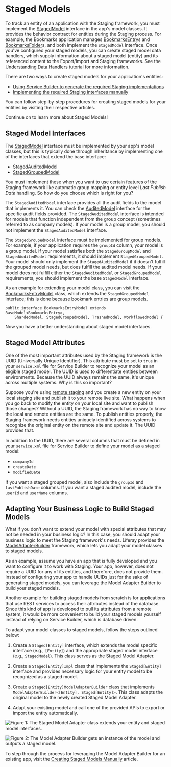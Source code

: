 # Staged Models

To track an entity of an application with the Staging framework, you must
implement the
[StagedModel](@platform-ref@/7.2-latest/javadocs/portal-kernel/com/liferay/portal/kernel/model/StagedModel.html)
interface in the app's model classes. It provides the behavior contract for 
entities during the Staging process. For example, the Bookmarks application
manages
[BookmarksEntry](@app-ref@/collaboration/latest/javadocs/com/liferay/bookmarks/model/BookmarksEntry.html)s
and
[BookmarksFolder](@app-ref@/collaboration/latest/javadocs/com/liferay/bookmarks/model/BookmarksFolder.html)s,
and both implement the `StagedModel` interface. Once you've configured your
staged models, you can create staged model data handlers, which supply
information about a staged model (entity) and its referenced content to the
Export/Import and Staging frameworks. See the
[Understanding Data Handlers](/developer/reference/-/knowledge_base/7-2/understanding-data-handlers)
tutorial for more information.

There are two ways to create staged models for your application's entities:

- [Using Service Builder to generate the required Staging implementations](/developer/frameworks/-/knowledge_base/7-2/generating-staged-models-using-service-builder)
- [Implementing the required Staging interfaces manually](/developer/frameworks/-/knowledge_base/7-2/creating-staged-models-manually)

You can follow step-by-step procedures for creating staged models for your
entities by visiting their respective articles.

Continue on to learn more about Staged Models!

## Staged Model Interfaces

The
[StagedModel](@platform-ref@/7.2-latest/javadocs/portal-kernel/com/liferay/portal/kernel/model/StagedModel.html)
interface must be implemented by your app's model classes, but this is typically
done through inheritance by implementing one of the interfaces that extend the
base interface:

- [StagedAuditedModel](@platform-ref@/7.2-latest/javadocs/portal-kernel/com/liferay/portal/kernel/model/StagedAuditedModel.html)
- [StagedGroupedModel](@platform-ref@/7.2-latest/javadocs/portal-kernel/com/liferay/portal/kernel/model/StagedGroupedModel.html)

You must implement these when you want to use certain features of the Staging
framework like automatic group mapping or entity level *Last Publish Date*
handling. So how do you choose which is right for you?

The `StagedAuditedModel` interface provides all the audit fields to the model
that implements it. You can check the
[AuditedModel](@platform-ref@/7.2-latest/javadocs/portal-kernel/com/liferay/portal/kernel/model/AuditedModel.html)
interface for the specific audit fields provided. The `StagedAuditedModel`
interface is intended for models that function independent from the group
concept (sometimes referred to as company models). If your model is a group
model, you should not implement the `StagedAuditedModel` interface.

The `StagedGroupedModel` interface must be implemented for group models. For
example, if your application requires the `groupId` column, your model is a
group model. If your model satisfies both the `StagedGroupModel` and
`StagedAuditedModel` requirements, it should implement `StagedGroupedModel`.
Your model should only implement the `StagedAuditedModel` if it doesn't fulfill
the grouped model needs, but does fulfill the audited model needs. If your model
does not fulfill either the `StagedAuditedModel` or `StagedGroupedModel`
requirements, you should implement the base `StagedModel` interface.

As an example for extending your model class, you can visit the
[BookmarksEntryModel](@app-ref@/collaboration/latest/javadocs/com/liferay/bookmarks/model/BookmarksEntryModel.html)
class, which extends the `StagedGroupedModel` interface; this is done because
bookmark entries are group models.

    public interface BookmarksEntryModel extends BaseModel<BookmarksEntry>,
        ShardedModel, StagedGroupedModel, TrashedModel, WorkflowedModel {

Now you have a better understanding about staged model interfaces.

## Staged Model Attributes

One of the most important attributes used by the Staging framework is the UUID
(Universally Unique Identifier). This attribute must be set to `true` in your
`service.xml` file for Service Builder to recognize your model as an eligible
staged model. The UUID is used to differentiate entities between environments.
Because the UUID always remains the same, it's unique across multiple systems.
Why is this so important?

Suppose you're using
[remote staging](/discover/portal/-/knowledge_base/7-2/enabling-remote-live-staging)
and you create a new entity on your local staging site and publish it to your
remote live site. What happens when you go back to modify the entity on your
local site and want to publish those changes? Without a UUID, the Staging
framework has no way to know the local and remote entities are the same. To
publish entities properly, the Staging framework needs entities uniquely
identified across systems to recognize the original entity on the remote site
and update it. The UUID provides that. 

In addition to the UUID, there are several columns that must be defined in your
`service.xml` file for Service Builder to define your model as a staged model:

- `companyId`
- `createDate`
- `modifiedDate`

If you want a staged grouped model, also include the `groupId` and
`lastPublishDate` columns. If you want a staged audited model, include the
`userId` and `userName` columns.

## Adapting Your Business Logic to Build Staged Models

What if you don't want to extend your model with special attributes that may not
be needed in your business logic? In this case, you should adapt your business
logic to meet the Staging framework's needs. Liferay provides the
[ModelAdapterBuilder](@platform-ref@/7.2-latest/javadocs/portal-kernel/com/liferay/portal/kernel/model/adapter/builder/ModelAdapterBuilder.html)
framework, which lets you adapt your model classes to staged models.

As an example, assume you have an app that is fully developed and you want to
configure it to work with Staging. Your app, however, does not require a UUID
for any of its entities, and therefore, does not provide them. Instead of
configuring your app to handle UUIDs just for the sake of generating staged
models, you can leverage the Model Adapter Builder to build your staged models.

Another example for building staged models from scratch is for applications that
use REST services to access their attributes instead of the database. Since this
kind of app is developed to pull its attributes from a remote system, it would
be more convenient to build your staged models yourself instead of relying on
Service Builder, which is database driven.

To adapt your model classes to staged models, follow the steps outlined below:

1.  Create a `Staged[Entity]` interface, which extends the model specific
    interface (e.g., `[Entity]`) and the appropriate staged model interface
    (e.g., `StagedModel`). This class serves as the Staged Model Adapter.

2.  Create a `Staged[Entity]Impl` class that implements the `Staged[Entity]`
    interface and provides necessary logic for your entity model to be
    recognized as a staged model.

3.  Create a `Staged[Entity]ModelAdapterBuilder` class that implements
    `ModelAdapterBuilder<[Entity], Staged[Entity]>`. This class adapts the
    original model to the newly created Staged Model Adapter.

4.  Adapt your existing model and call one of the provided APIs to export or
    import the entity automatically.

![Figure 1: The Staged Model Adapter class extends your entity and staged model interfaces.](../../images/staged-model-adapter-diagram.png)

![Figure 2: The Model Adapter Builder gets an instance of the model and outputs a staged model.](../../images/model-adapter-builder-diagram.png)

To step through the process for leveraging the Model Adapter Builder for an
existing app, visit the
[Creating Staged Models Manually](/develop/tutorials/-/knowledge_base/7-1/creating-staged-models-manually)
article.
